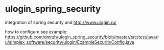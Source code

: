 # ulogin_spring_security
integration of spring security and http://www.ulogin.ru/ 

how to configure see example: https://github.com/dmrzh/ulogin_spring_security/blob/master/src/test/java/ru/simplex_software/security/ulogin/ExampleSecurityConfig.java

